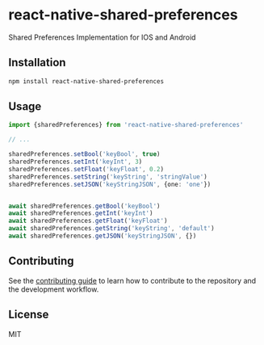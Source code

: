 # react-native-shared-preferences

Shared Preferences Implementation for IOS and Android

## Installation

```sh
npm install react-native-shared-preferences
```

## Usage

```ts
import {sharedPreferences} from 'react-native-shared-preferences'

// ...

sharedPreferences.setBool('keyBool', true)
sharedPreferences.setInt('keyInt', 3)
sharedPreferences.setFloat('keyFloat', 0.2)
sharedPreferences.setString('keyString', 'stringValue')
sharedPreferences.setJSON('keyStringJSON', {one: 'one'})


await sharedPreferences.getBool('keyBool')
await sharedPreferences.getInt('keyInt')
await sharedPreferences.getFloat('keyFloat')
await sharedPreferences.getString('keyString', 'default')
await sharedPreferences.getJSON('keyStringJSON', {})
```

## Contributing

See the [contributing guide](CONTRIBUTING.md) to learn how to contribute to the repository and the development workflow.

## License

MIT
